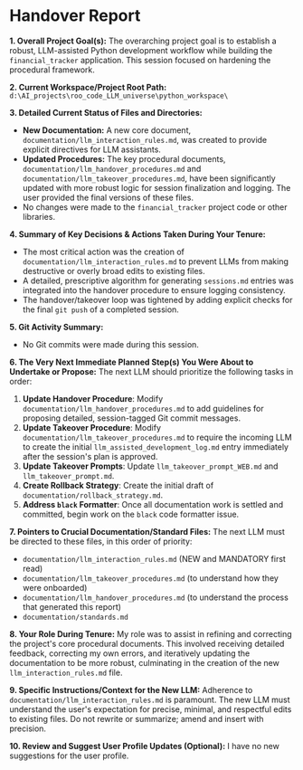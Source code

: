 # Handover Report

**1. Overall Project Goal(s):**
The overarching project goal is to establish a robust, LLM-assisted Python development workflow while building the `financial_tracker` application. This session focused on hardening the procedural framework.

**2. Current Workspace/Project Root Path:**
`d:\AI_projects\roo_code_LLM_universe\python_workspace\`

**3. Detailed Current Status of Files and Directories:**
* **New Documentation:** A new core document, `documentation/llm_interaction_rules.md`, was created to provide explicit directives for LLM assistants.
* **Updated Procedures:** The key procedural documents, `documentation/llm_handover_procedures.md` and `documentation/llm_takeover_procedures.md`, have been significantly updated with more robust logic for session finalization and logging. The user provided the final versions of these files.
* No changes were made to the `financial_tracker` project code or other libraries.

**4. Summary of Key Decisions & Actions Taken During Your Tenure:**
* The most critical action was the creation of `documentation/llm_interaction_rules.md` to prevent LLMs from making destructive or overly broad edits to existing files.
* A detailed, prescriptive algorithm for generating `sessions.md` entries was integrated into the handover procedure to ensure logging consistency.
* The handover/takeover loop was tightened by adding explicit checks for the final `git push` of a completed session.

**5. Git Activity Summary:**
* No Git commits were made during this session.

**6. The Very Next Immediate Planned Step(s) You Were About to Undertake or Propose:**
The next LLM should prioritize the following tasks in order:
1.  **Update Handover Procedure**: Modify `documentation/llm_handover_procedures.md` to add guidelines for proposing detailed, session-tagged Git commit messages.
2.  **Update Takeover Procedure**: Modify `documentation/llm_takeover_procedures.md` to require the incoming LLM to create the initial `llm_assisted_development_log.md` entry immediately after the session's plan is approved.
3.  **Update Takeover Prompts**: Update `llm_takeover_prompt_WEB.md` and `llm_takeover_prompt.md`.
4.  **Create Rollback Strategy**: Create the initial draft of `documentation/rollback_strategy.md`.
5.  **Address `black` Formatter**: Once all documentation work is settled and committed, begin work on the `black` code formatter issue.

**7. Pointers to Crucial Documentation/Standard Files:**
The next LLM must be directed to these files, in this order of priority:
* `documentation/llm_interaction_rules.md` (NEW and MANDATORY first read)
* `documentation/llm_takeover_procedures.md` (to understand how they were onboarded)
* `documentation/llm_handover_procedures.md` (to understand the process that generated this report)
* `documentation/standards.md`

**8. Your Role During Tenure:**
My role was to assist in refining and correcting the project's core procedural documents. This involved receiving detailed feedback, correcting my own errors, and iteratively updating the documentation to be more robust, culminating in the creation of the new `llm_interaction_rules.md` file.

**9. Specific Instructions/Context for the New LLM:**
Adherence to `documentation/llm_interaction_rules.md` is paramount. The new LLM must understand the user's expectation for precise, minimal, and respectful edits to existing files. Do not rewrite or summarize; amend and insert with precision.

**10. Review and Suggest User Profile Updates (Optional):**
I have no new suggestions for the user profile.